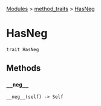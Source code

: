 [Modules](../index.md) > [method_traits](./index.md) > [HasNeg]()

# HasNeg

```
trait HasNeg
```

## Methods

### `__neg__`

```
__neg__(self) -> Self
```
